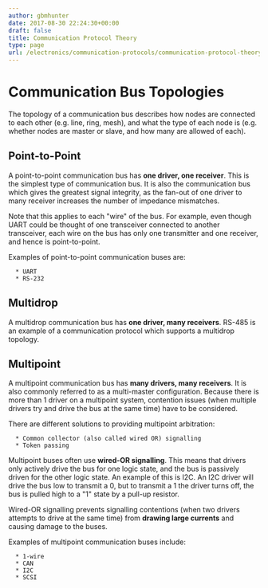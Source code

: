 ```yaml
---
author: gbmhunter
date: 2017-08-30 22:24:30+00:00
draft: false
title: Communication Protocol Theory
type: page
url: /electronics/communication-protocols/communication-protocol-theory
---
```


# Communication Bus Topologies




The topology of a communication bus describes how nodes are connected to each other (e.g. line, ring, mesh), and what the type of each node is (e.g. whether nodes are master or slave, and how many are allowed of each).




## Point-to-Point




A point-to-point communication bus has **one driver, one receiver**. This is the simplest type of communication bus. It is also the communication bus which gives the greatest signal integrity, as the fan-out of one driver to many receiver increases the number of impedance mismatches.




Note that this applies to each "wire" of the bus. For example, even though UART could be thought of one transceiver connected to another transceiver, each wire on the bus has only one transmitter and one receiver, and hence is point-to-point.




Examples of point-to-point communication buses are:





	  * UART
	  * RS-232



## Multidrop




A multidrop communication bus has **one driver, many receivers**. RS-485 is an example of a communication protocol which supports a multidrop topology.




## Multipoint




A multipoint communication bus has **many drivers, many receivers**. It is also commonly referred to as a multi-master configuration. Because there is more than 1 driver on a multipoint system, contention issues (when multiple drivers try and drive the bus at the same time) have to be considered.




There are different solutions to providing multipoint arbitration:





	  * Common collector (also called wired OR) signalling
	  * Token passing



Multipoint buses often use **wired-OR signalling**. This means that drivers only actively drive the bus for one logic state, and the bus is passively driven for the other logic state. An example of this is I2C. An I2C driver will drive the bus low to transmit a 0, but to transmit a 1 the driver turns off, the bus is pulled high to a "1" state by a pull-up resistor.




Wired-OR signalling prevents signalling contentions (when two drivers attempts to drive at the same time) from **drawing large currents** and causing damage to the buses.




Examples of multipoint communication buses include:





	  * 1-wire
	  * CAN
	  * I2C
	  * SCSI


